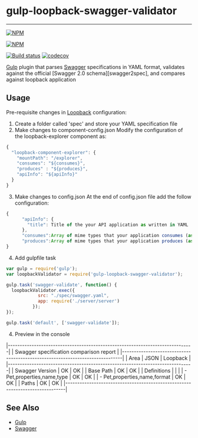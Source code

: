 # gulp-loopback-swagger-validator
--------------------------

[![NPM](https://nodei.co/npm/gulp-loopback-swagger-validator.png?downloads=true)](https://nodei.co/npm/gulp-loopback-swagger-validator/)

 [![NPM](https://nodei.co/npm-dl/gulp-loopback-swagger-validator.png?months=3&height=3)](https://nodei.co/npm/gulp-loopback-swagger-validator/)

  [![Build status](https://img.shields.io/travis/yantrashala/gulp-loopback-swagger-validator/master.svg?style=flat-square)](https://travis-ci.org/yantrashala/gulp-loopback-swagger-validator) [![codecov](https://codecov.io/gh/yantrashala/gulp-loopback-swagger-validator/branch/master/graph/badge.svg)](https://codecov.io/gh/yantrashala/gulp-loopback-swagger-validator)

[Gulp][gulp] plugin that parses [Swagger][swagger] specifications in YAML format, validates against the official [Swagger 2.0 schema][swagger2spec], and compares against loopback application

Usage
--------------------------

Pre-requisite changes in [Loopback][loopback] configuration:

1. Create a folder called 'spec' and store your YAML specification file
2. Make changes to component-config.json
    Modify the configuration of the loopback-explorer component as:

```js
{
  "loopback-component-explorer": {
    "mountPath": "/explorer",
    "consumes": "${consumes}",
    "produces" : "${produces}",
    "apiInfo": "${apiInfo}"
  }
}
```

3. Make changes to config.json
    At the end of config.json file add the follow configuration:

```js
{
      "apiInfo": {
        "title": Title of the your API application as written in YAML
      },
      "consumes":Array of mime types that your application consumes (as written in YAML),
      "produces":Array of mime types that your application produces (as written in YAML)
}
```    

4. Add gulpfile task

```js
var gulp = require('gulp');
var loopbackValidator = require('gulp-loopback-swagger-validator');

gulp.task('swagger-validate', function() {
  loopbackValidator.exec({
            src: "./spec/swagger.yaml",
            app: require('./server/server')
          });
});

gulp.task('default', ['swagger-validate']);
```

4. Preview in the console

|------------------------------------------------------------------------------|
|                    Swagger specification comparison report                   |
|------------------------------------------------------------------------------|
|                 Area                 |        JSON       |      Loopback     |
|------------------------------------------------------------------------------|
| Swagger Version                      |         OK        |         OK        |
| Base Path                            |         OK        |         OK        |
| Definitions                          |                   |                   |
|  - Pet,properties,name,type          |         OK        |         OK        |
|  - Pet,properties,name,format        |         OK        |         OK        |
| Paths                                |         OK        |         OK        |
|------------------------------------------------------------------------------|



See Also
--------------------------

- [Gulp][gulp]
- [Swagger][swagger]

[gulp]: http://github.com/gulpjs/gulp
[swagger]: http://swagger.io
[loopback]: http://loopback.io
